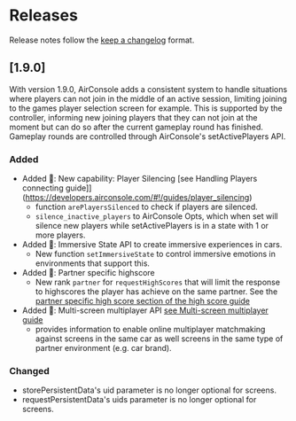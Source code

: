 <!--
AirConsole
@copyright 2024 by N-Dream AG, Switzerland. All rights reserved.
-->
<!-- markdownlint-disable MD024 -->

# Releases

Release notes follow the [keep a changelog](https://keepachangelog.com/en/1.0.0/) format.

## [1.9.0]

With version 1.9.0, AirConsole adds a consistent system to handle situations where players can not join in the middle of
an active session, limiting joining to the games player selection screen for example.
This is supported by the controller, informing new joining players that they can not join at the moment but can do so
after the current gameplay round has finished.
Gameplay rounds are controlled through AirConsole's setActivePlayers API.

### Added

- Added :gift_heart:: New capability: Player Silencing [see Handling Players connecting guide]](<https://developers.airconsole.com/#!/guides/player_silencing>)
  - function `arePlayersSilenced` to check if players are silenced.
  - `silence_inactive_players` to AirConsole Opts, which when set will silence new players while
    setActivePlayers is in a state with 1 or more players.
- Added :gift_heart:: Immersive State API to create immersive experiences in cars.
  - New function `setImmersiveState` to control immersive emotions in environments that support this.
- Added :gift_heart:: Partner specific highscore
  - New rank `partner` for `requestHighScores` that will limit the response to highscores the player has achieve on the same partner. See the [partner specific high score section of the high score guide](https://developers.airconsole.com/#!/guides/highscore#partner)
- Added :gift_heart:: Multi-screen multiplayer API [see Multi-screen multiplayer guide](https://developers.airconsole.com/#!/guides/multiplayer)
  - provides information to enable online multiplayer matchmaking against screens in the same car as well screens in the same type of partner environment (e.g. car brand).

### Changed

- storePersistentData's uid parameter is no longer optional for screens.
- requestPersistentData's uids parameter is no longer optional for screens.
